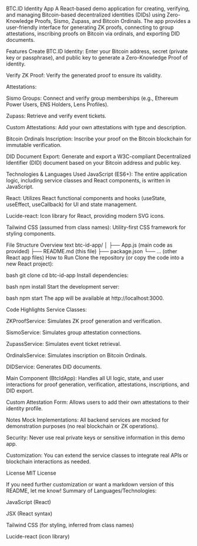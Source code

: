 BTC.ID Identity App
A React-based demo application for creating, verifying, and managing Bitcoin-based decentralized identities (DIDs) using Zero-Knowledge Proofs, Sismo, Zupass, and Bitcoin Ordinals. The app provides a user-friendly interface for generating ZK proofs, connecting to group attestations, inscribing proofs on Bitcoin via ordinals, and exporting DID documents.

Features
Create BTC.ID Identity:
Enter your Bitcoin address, secret (private key or passphrase), and public key to generate a Zero-Knowledge Proof of identity.

Verify ZK Proof:
Verify the generated proof to ensure its validity.

Attestations:

Sismo Groups: Connect and verify group memberships (e.g., Ethereum Power Users, ENS Holders, Lens Profiles).

Zupass: Retrieve and verify event tickets.

Custom Attestations: Add your own attestations with type and description.

Bitcoin Ordinals Inscription:
Inscribe your proof on the Bitcoin blockchain for immutable verification.

DID Document Export:
Generate and export a W3C-compliant Decentralized Identifier (DID) document based on your Bitcoin address and public key.

Technologies & Languages Used
JavaScript (ES6+):
The entire application logic, including service classes and React components, is written in JavaScript.

React:
Utilizes React functional components and hooks (useState, useEffect, useCallback) for UI and state management.

Lucide-react:
Icon library for React, providing modern SVG icons.

Tailwind CSS (assumed from class names):
Utility-first CSS framework for styling components.

File Structure Overview
text
btc-id-app/
│
├── App.js (main code as provided)
├── README.md (this file)
├── package.json
└── ... (other React app files)
How to Run
Clone the repository (or copy the code into a new React project):

bash
git clone <your-repo-url>
cd btc-id-app
Install dependencies:

bash
npm install
Start the development server:

bash
npm start
The app will be available at http://localhost:3000.

Code Highlights
Service Classes:

ZKProofService: Simulates ZK proof generation and verification.

SismoService: Simulates group attestation connections.

ZupassService: Simulates event ticket retrieval.

OrdinalsService: Simulates inscription on Bitcoin Ordinals.

DIDService: Generates DID documents.

Main Component (BtcIdApp):
Handles all UI logic, state, and user interactions for proof generation, verification, attestations, inscriptions, and DID export.

Custom Attestation Form:
Allows users to add their own attestations to their identity profile.

Notes
Mock Implementations:
All backend services are mocked for demonstration purposes (no real blockchain or ZK operations).

Security:
Never use real private keys or sensitive information in this demo app.

Customization:
You can extend the service classes to integrate real APIs or blockchain interactions as needed.

License
MIT License

If you need further customization or want a markdown version of this README, let me know!
Summary of Languages/Technologies:

JavaScript (React)

JSX (React syntax)

Tailwind CSS (for styling, inferred from class names)

Lucide-react (icon library)
